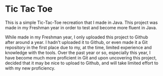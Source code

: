 # Tic Tac Toe

This is a simple Tic-Tac-Toe recreation that I made in Java. This project was made in my Freshman year in order to test and become more fluent in Java.

While made in my Freshman year, I only uploaded this project to Github after around a year. I hadn't uploaded it to Github, or even made it a Git repository in the first place due to my, at the time, limited experience and knowledge with the tools. Over the past year or so, especially this year, I have become much more proficient in Git and upon uncovering this project, decided that it may be nice to upload to Github, and will take limited effort to with my new proficiency.